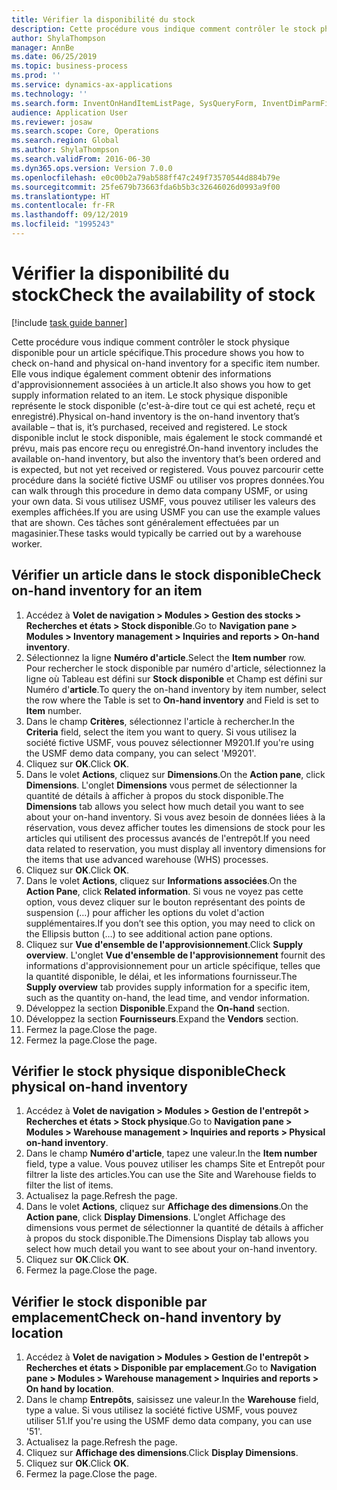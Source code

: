```yaml
---
title: Vérifier la disponibilité du stock
description: Cette procédure vous indique comment contrôler le stock physique disponible pour un article spécifique.
author: ShylaThompson
manager: AnnBe
ms.date: 06/25/2019
ms.topic: business-process
ms.prod: ''
ms.service: dynamics-ax-applications
ms.technology: ''
ms.search.form: InventOnHandItemListPage, SysQueryForm, InventDimParmFixed, InventSupply, DefaultDashboard, WHSInventPhysicalOnhand, WHSOnHand
audience: Application User
ms.reviewer: josaw
ms.search.scope: Core, Operations
ms.search.region: Global
ms.author: ShylaThompson
ms.search.validFrom: 2016-06-30
ms.dyn365.ops.version: Version 7.0.0
ms.openlocfilehash: e0c00b2a79ab588ff47c249f73570544d884b79e
ms.sourcegitcommit: 25fe679b73663fda6b5b3c32646026d0993a9f00
ms.translationtype: HT
ms.contentlocale: fr-FR
ms.lasthandoff: 09/12/2019
ms.locfileid: "1995243"
---
```

# <a name="check-the-availability-of-stock"></a><span data-ttu-id="29eff-103">Vérifier la disponibilité du stock</span><span class="sxs-lookup"><span data-stu-id="29eff-103">Check the availability of stock</span></span>

[!include [task guide banner](../../includes/task-guide-banner.md)]

<span data-ttu-id="29eff-104">Cette procédure vous indique comment contrôler le stock physique disponible pour un article spécifique.</span><span class="sxs-lookup"><span data-stu-id="29eff-104">This procedure shows you how to check on-hand and physical on-hand inventory for a specific item number.</span></span> <span data-ttu-id="29eff-105">Elle vous indique également comment obtenir des informations d'approvisionnement associées à un article.</span><span class="sxs-lookup"><span data-stu-id="29eff-105">It also shows you how to get supply information related to an item.</span></span> <span data-ttu-id="29eff-106">Le stock physique disponible représente le stock disponible (c'est-à-dire tout ce qui est acheté, reçu et enregistré).</span><span class="sxs-lookup"><span data-stu-id="29eff-106">Physical on-hand inventory is the on-hand inventory that’s available – that is, it’s purchased, received and registered.</span></span> <span data-ttu-id="29eff-107">Le stock disponible inclut le stock disponible, mais également le stock commandé et prévu, mais pas encore reçu ou enregistré.</span><span class="sxs-lookup"><span data-stu-id="29eff-107">On-hand inventory includes the available on-hand inventory, but also the inventory that’s been ordered and is expected, but not yet received or registered.</span></span> <span data-ttu-id="29eff-108">Vous pouvez parcourir cette procédure dans la société fictive USMF ou utiliser vos propres données.</span><span class="sxs-lookup"><span data-stu-id="29eff-108">You can walk through this procedure in demo data company USMF, or using your own data.</span></span> <span data-ttu-id="29eff-109">Si vous utilisez USMF, vous pouvez utiliser les valeurs des exemples affichées.</span><span class="sxs-lookup"><span data-stu-id="29eff-109">If you are using USMF you can use the example values that are shown.</span></span> <span data-ttu-id="29eff-110">Ces tâches sont généralement effectuées par un magasinier.</span><span class="sxs-lookup"><span data-stu-id="29eff-110">These tasks would typically be carried out by a warehouse worker.</span></span>


## <a name="check-on-hand-inventory-for-an-item"></a><span data-ttu-id="29eff-111">Vérifier un article dans le stock disponible</span><span class="sxs-lookup"><span data-stu-id="29eff-111">Check on-hand inventory for an item</span></span>
1. <span data-ttu-id="29eff-112">Accédez à **Volet de navigation > Modules > Gestion des stocks > Recherches et états > Stock disponible**.</span><span class="sxs-lookup"><span data-stu-id="29eff-112">Go to **Navigation pane > Modules > Inventory management > Inquiries and reports > On-hand inventory**.</span></span>
2. <span data-ttu-id="29eff-113">Sélectionnez la ligne **Numéro d'article**.</span><span class="sxs-lookup"><span data-stu-id="29eff-113">Select the **Item number** row.</span></span> <span data-ttu-id="29eff-114">Pour rechercher le stock disponible par numéro d'article, sélectionnez la ligne où Tableau est défini sur **Stock disponible** et Champ est défini sur Numéro d'**article**.</span><span class="sxs-lookup"><span data-stu-id="29eff-114">To query the on-hand inventory by item number, select the row where the Table is set to **On-hand inventory** and Field is set to **Item** number.</span></span>
3. <span data-ttu-id="29eff-115">Dans le champ **Critères**, sélectionnez l'article à rechercher.</span><span class="sxs-lookup"><span data-stu-id="29eff-115">In the **Criteria** field, select the item you want to query.</span></span> <span data-ttu-id="29eff-116">Si vous utilisez la société fictive USMF, vous pouvez sélectionner M9201.</span><span class="sxs-lookup"><span data-stu-id="29eff-116">If you're using the USMF demo data company, you can select 'M9201'.</span></span>  
4. <span data-ttu-id="29eff-117">Cliquez sur **OK**.</span><span class="sxs-lookup"><span data-stu-id="29eff-117">Click **OK**.</span></span>
5. <span data-ttu-id="29eff-118">Dans le volet **Actions**, cliquez sur **Dimensions**.</span><span class="sxs-lookup"><span data-stu-id="29eff-118">On the **Action pane**, click **Dimensions**.</span></span> <span data-ttu-id="29eff-119">L'onglet **Dimensions** vous permet de sélectionner la quantité de détails à afficher à propos du stock disponible.</span><span class="sxs-lookup"><span data-stu-id="29eff-119">The **Dimensions** tab allows you select how much detail you want to see about your on-hand inventory.</span></span> <span data-ttu-id="29eff-120">Si vous avez besoin de données liées à la réservation, vous devez afficher toutes les dimensions de stock pour les articles qui utilisent des processus avancés de l'entrepôt.</span><span class="sxs-lookup"><span data-stu-id="29eff-120">If you need data related to reservation, you must display all inventory dimensions for the items that use advanced warehouse (WHS) processes.</span></span>
6. <span data-ttu-id="29eff-121">Cliquez sur **OK**.</span><span class="sxs-lookup"><span data-stu-id="29eff-121">Click **OK**.</span></span>
7. <span data-ttu-id="29eff-122">Dans le volet **Actions**, cliquez sur **Informations associées**.</span><span class="sxs-lookup"><span data-stu-id="29eff-122">On the **Action Pane**, click **Related information**.</span></span> <span data-ttu-id="29eff-123">Si vous ne voyez pas cette option, vous devez cliquer sur le bouton représentant des points de suspension (…) pour afficher les options du volet d'action supplémentaires.</span><span class="sxs-lookup"><span data-stu-id="29eff-123">If you don’t see this option, you may need to click on the Ellipsis button (…) to see additional action pane options.</span></span>
8. <span data-ttu-id="29eff-124">Cliquez sur **Vue d'ensemble de l'approvisionnement**.</span><span class="sxs-lookup"><span data-stu-id="29eff-124">Click **Supply overview**.</span></span> <span data-ttu-id="29eff-125">L'onglet **Vue d'ensemble de l'approvisionnement** fournit des informations d'approvisionnement pour un article spécifique, telles que la quantité disponible, le délai, et les informations fournisseur.</span><span class="sxs-lookup"><span data-stu-id="29eff-125">The **Supply overview** tab provides supply information for a specific item, such as the quantity on-hand, the lead time, and vendor information.</span></span>  
9. <span data-ttu-id="29eff-126">Développez la section **Disponible**.</span><span class="sxs-lookup"><span data-stu-id="29eff-126">Expand the **On-hand** section.</span></span>
10. <span data-ttu-id="29eff-127">Développez la section **Fournisseurs**.</span><span class="sxs-lookup"><span data-stu-id="29eff-127">Expand the **Vendors** section.</span></span>
11. <span data-ttu-id="29eff-128">Fermez la page.</span><span class="sxs-lookup"><span data-stu-id="29eff-128">Close the page.</span></span>
12. <span data-ttu-id="29eff-129">Fermez la page.</span><span class="sxs-lookup"><span data-stu-id="29eff-129">Close the page.</span></span>

## <a name="check-physical-on-hand-inventory"></a><span data-ttu-id="29eff-130">Vérifier le stock physique disponible</span><span class="sxs-lookup"><span data-stu-id="29eff-130">Check physical on-hand inventory</span></span>
1. <span data-ttu-id="29eff-131">Accédez à **Volet de navigation > Modules > Gestion de l'entrepôt > Recherches et états > Stock physique**.</span><span class="sxs-lookup"><span data-stu-id="29eff-131">Go to **Navigation pane > Modules > Warehouse management > Inquiries and reports > Physical on-hand inventory**.</span></span>
2. <span data-ttu-id="29eff-132">Dans le champ **Numéro d'article**, tapez une valeur.</span><span class="sxs-lookup"><span data-stu-id="29eff-132">In the **Item number** field, type a value.</span></span> <span data-ttu-id="29eff-133">Vous pouvez utiliser les champs Site et Entrepôt pour filtrer la liste des articles.</span><span class="sxs-lookup"><span data-stu-id="29eff-133">You can use the Site and Warehouse fields to filter the list of items.</span></span> 
3. <span data-ttu-id="29eff-134">Actualisez la page.</span><span class="sxs-lookup"><span data-stu-id="29eff-134">Refresh the page.</span></span>
4. <span data-ttu-id="29eff-135">Dans le volet **Actions**, cliquez sur **Affichage des dimensions**.</span><span class="sxs-lookup"><span data-stu-id="29eff-135">On the **Action pane**, click **Display Dimensions**.</span></span> <span data-ttu-id="29eff-136">L'onglet Affichage des dimensions vous permet de sélectionner la quantité de détails à afficher à propos du stock disponible.</span><span class="sxs-lookup"><span data-stu-id="29eff-136">The Dimensions Display tab allows you select how much detail you want to see about your on-hand inventory.</span></span>
5. <span data-ttu-id="29eff-137">Cliquez sur **OK**.</span><span class="sxs-lookup"><span data-stu-id="29eff-137">Click **OK**.</span></span>
6. <span data-ttu-id="29eff-138">Fermez la page.</span><span class="sxs-lookup"><span data-stu-id="29eff-138">Close the page.</span></span>

## <a name="check-on-hand-inventory-by-location"></a><span data-ttu-id="29eff-139">Vérifier le stock disponible par emplacement</span><span class="sxs-lookup"><span data-stu-id="29eff-139">Check on-hand inventory by location</span></span>
1. <span data-ttu-id="29eff-140">Accédez à **Volet de navigation > Modules > Gestion de l'entrepôt > Recherches et états > Disponible par emplacement**.</span><span class="sxs-lookup"><span data-stu-id="29eff-140">Go to **Navigation pane > Modules > Warehouse management > Inquiries and reports > On hand by location**.</span></span>
2. <span data-ttu-id="29eff-141">Dans le champ **Entrepôts**, saisissez une valeur.</span><span class="sxs-lookup"><span data-stu-id="29eff-141">In the **Warehouse** field, type a value.</span></span> <span data-ttu-id="29eff-142">Si vous utilisez la société fictive USMF, vous pouvez utiliser 51.</span><span class="sxs-lookup"><span data-stu-id="29eff-142">If you're using the USMF demo data company, you can use '51'.</span></span>  
3. <span data-ttu-id="29eff-143">Actualisez la page.</span><span class="sxs-lookup"><span data-stu-id="29eff-143">Refresh the page.</span></span>
4. <span data-ttu-id="29eff-144">Cliquez sur **Affichage des dimensions**.</span><span class="sxs-lookup"><span data-stu-id="29eff-144">Click **Display Dimensions**.</span></span>
5. <span data-ttu-id="29eff-145">Cliquez sur **OK**.</span><span class="sxs-lookup"><span data-stu-id="29eff-145">Click **OK**.</span></span>
6. <span data-ttu-id="29eff-146">Fermez la page.</span><span class="sxs-lookup"><span data-stu-id="29eff-146">Close the page.</span></span>

